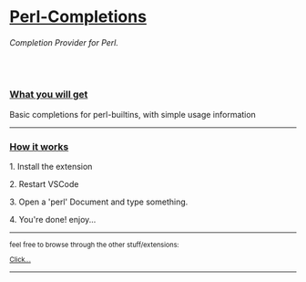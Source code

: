 <h1><u>Perl-Completions</u>
<h6>Completion Provider for Perl.</h6>
</h1>
<br />

### <u>What you will get</u>

<p>Basic completions for perl-builtins, with simple usage information</p>

---

### <u> How it works </u>

<p>1.  Install the extension</p>
<p>2.  Restart VSCode</p>
<p>3.  Open a 'perl' Document and type something.</p>
<p>4.  You're done! enjoy...</p>

---

<small>
<p>feel free to browse through the other stuff/extensions:</p>
<p><a href="https://github.com/ergotamin">Click...</a></p>
</small>
</em>
</b>

---
